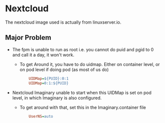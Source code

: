 # Nextcloud

The nextcloud image used is actually from linuxserver.io.

## Major Problem
- The fpm is unable to run as root i.e. you cannot do puid and pgid to 0 and call it a day, it won't work.
    - To get Around it, you have to do uidmap. Either on container level, or on pod level if doing pod (as most of us do)
        ```ini
            UIDMap=${PUID}:0:1
            UIDMap=0:1:${PUID}
        ```

- Nextcloud Imaginary unable to start when this UIDMap is set on pod level, in which Imaginary is also configured.
    - To get around with that, set this in the Imaginary.container file
        ```ini
            UserNS=auto
        ```

